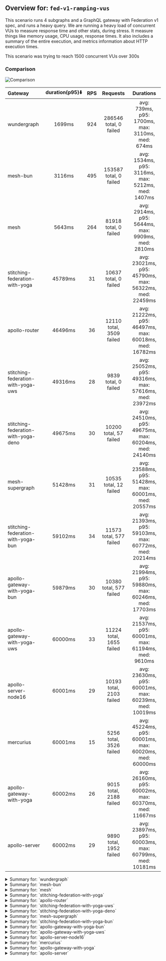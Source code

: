 ## Overview for: `fed-v1-ramping-vus`


This scenario runs 4 subgraphs and a GraphQL gateway with Federation v1 spec, and runs a heavy query. We are running a heavy load of concurrent VUs to measure response time and other stats, during stress. It measure things like memory usage, CPU usage, response times. It also includes a summary of the entire execution, and metrics information about HTTP execution times.


This scenario was trying to reach 1500 concurrent VUs over 300s


### Comparison


<img src="https://imagedelivery.net/KYe9TScr4TldYHA48pczVg/6bc4d138-cfd0-4a6a-2986-7add15268b00/public" alt="Comparison" />


| Gateway                             | duration(p95)⬇️ |  RPS  |         Requests         |                       Durations                        |
| :---------------------------------- | :-------------: | :---: | :----------------------: | :----------------------------------------------------: |
| wundergraph                         |     1699ms      |  924  |  286546 total, 0 failed  |    avg: 739ms, p95: 1700ms, max: 3110ms, med: 674ms    |
| mesh-bun                            |     3116ms      |  495  |  153587 total, 0 failed  |   avg: 1534ms, p95: 3116ms, max: 5212ms, med: 1407ms   |
| mesh                                |     5643ms      |  264  |  81918 total, 0 failed   |   avg: 2914ms, p95: 5644ms, max: 9909ms, med: 2810ms   |
| stitching-federation-with-yoga      |     45789ms     |  31   |  10637 total, 0 failed   | avg: 23021ms, p95: 45790ms, max: 56322ms, med: 22459ms |
| apollo-router                       |     46496ms     |  36   | 12110 total, 3509 failed | avg: 21222ms, p95: 46497ms, max: 60018ms, med: 16782ms |
| stitching-federation-with-yoga-uws  |     49316ms     |  28   |   9839 total, 0 failed   | avg: 25052ms, p95: 49316ms, max: 57616ms, med: 23972ms |
| stitching-federation-with-yoga-deno |     49675ms     |  30   |  10200 total, 57 failed  | avg: 24510ms, p95: 49675ms, max: 60204ms, med: 24140ms |
| mesh-supergraph                     |     51428ms     |  31   |  10535 total, 12 failed  | avg: 23588ms, p95: 51428ms, max: 60001ms, med: 20557ms |
| stitching-federation-with-yoga-bun  |     59102ms     |  34   | 11573 total, 577 failed  | avg: 21393ms, p95: 59103ms, max: 60772ms, med: 20214ms |
| apollo-gateway-with-yoga-bun        |     59879ms     |  30   | 10380 total, 577 failed  | avg: 21994ms, p95: 59880ms, max: 60246ms, med: 17703ms |
| apollo-gateway-with-yoga-uws        |     60000ms     |  33   | 11224 total, 1655 failed | avg: 21537ms, p95: 60001ms, max: 61194ms, med: 9610ms  |
| apollo-server-node16                |     60001ms     |  29   | 10193 total, 2103 failed | avg: 23630ms, p95: 60001ms, max: 60239ms, med: 10019ms |
| mercurius                           |     60001ms     |  15   | 5256 total, 3526 failed  | avg: 45224ms, p95: 60001ms, max: 60020ms, med: 60000ms |
| apollo-gateway-with-yoga            |     60002ms     |  26   | 9015 total, 2188 failed  | avg: 26160ms, p95: 60002ms, max: 60370ms, med: 11667ms |
| apollo-server                       |     60002ms     |  29   | 9890 total, 1952 failed  | avg: 23897ms, p95: 60003ms, max: 60799ms, med: 10181ms |



<details>
  <summary>Summary for: `wundergraph`</summary>

  **K6 Output**




```
     ✓ response code was 200
     ✓ no graphql errors
     ✗ valid response structure
      ↳  0% — ✓ 0 / ✗ 286546

     checks.........................: 66.66% ✓ 573092     ✗ 286546
     data_received..................: 42 MB  134 kB/s
     data_sent......................: 340 MB 1.1 MB/s
     http_req_blocked...............: avg=3.75ms   min=1.2µs    med=3.2µs    max=2.84s p(90)=5µs      p(95)=6.5µs  
     http_req_connecting............: avg=3.72ms   min=0s       med=0s       max=2.84s p(90)=0s       p(95)=0s     
     http_req_duration..............: avg=739.07ms min=285.9µs  med=673.65ms max=3.11s p(90)=1.49s    p(95)=1.69s  
       { expected_response:true }...: avg=739.07ms min=285.9µs  med=673.65ms max=3.11s p(90)=1.49s    p(95)=1.69s  
     http_req_failed................: 0.00%  ✓ 0          ✗ 286546
     http_req_receiving.............: avg=15.31ms  min=9.29µs   med=34.79µs  max=2.23s p(90)=569.05µs p(95)=77.67ms
     http_req_sending...............: avg=3.74ms   min=6.7µs    med=15.3µs   max=1.84s p(90)=123.3µs  p(95)=280.9µs
     http_req_tls_handshaking.......: avg=0s       min=0s       med=0s       max=0s    p(90)=0s       p(95)=0s     
     http_req_waiting...............: avg=720.01ms min=251.1µs  med=665.09ms max=2.99s p(90)=1.44s    p(95)=1.62s  
     http_reqs......................: 286546 924.334389/s
     iteration_duration.............: avg=827.47ms min=888.41µs med=749.42ms max=4.61s p(90)=1.63s    p(95)=1.85s  
     iterations.....................: 286546 924.334389/s
     vus............................: 1      min=0        max=1499
     vus_max........................: 1500   min=1376     max=1500
```


**Performance Overview**


<img src="https://imagedelivery.net/KYe9TScr4TldYHA48pczVg/f2ec0fc0-af28-4fe8-7e45-7f5456720400/public" alt="Performance Overview" />


**Subgraphs Overview**


<img src="https://imagedelivery.net/KYe9TScr4TldYHA48pczVg/e81ecdf2-a367-499f-31b9-0d515e0b7200/public" alt="Subgraphs Overview" />


**HTTP Overview**


<img src="https://imagedelivery.net/KYe9TScr4TldYHA48pczVg/576f2faf-c49c-445b-3ce0-4a7039c46000/public" alt="HTTP Overview" />


  </details>

<details>
  <summary>Summary for: `mesh-bun`</summary>

  **K6 Output**




```
     ✓ response code was 200
     ✗ no graphql errors
      ↳  0% — ✓ 0 / ✗ 153587
     ✗ valid response structure
      ↳  0% — ✓ 0 / ✗ 153587

     checks.........................: 33.33% ✓ 153587     ✗ 307174
     data_received..................: 146 MB 471 kB/s
     data_sent......................: 182 MB 588 kB/s
     http_req_blocked...............: avg=990.85µs min=900ns  med=1.8µs  max=1.2s  p(90)=2.9µs   p(95)=3.7µs   
     http_req_connecting............: avg=979.64µs min=0s     med=0s     max=1.2s  p(90)=0s      p(95)=0s      
     http_req_duration..............: avg=1.53s    min=1.51ms med=1.4s   max=5.21s p(90)=2.94s   p(95)=3.11s   
       { expected_response:true }...: avg=1.53s    min=1.51ms med=1.4s   max=5.21s p(90)=2.94s   p(95)=3.11s   
     http_req_failed................: 0.00%  ✓ 0          ✗ 153587
     http_req_receiving.............: avg=5.95ms   min=9.6µs  med=19.3µs max=1.09s p(90)=220.8µs p(95)=8.54ms  
     http_req_sending...............: avg=1.59ms   min=5.7µs  med=10.1µs max=1.05s p(90)=84µs    p(95)=111.69µs
     http_req_tls_handshaking.......: avg=0s       min=0s     med=0s     max=0s    p(90)=0s      p(95)=0s      
     http_req_waiting...............: avg=1.52s    min=1.48ms med=1.4s   max=5.11s p(90)=2.93s   p(95)=3.1s    
     http_reqs......................: 153587 495.439814/s
     iteration_duration.............: avg=1.54s    min=1.99ms med=1.41s  max=5.38s p(90)=2.96s   p(95)=3.14s   
     iterations.....................: 153587 495.439814/s
     vus............................: 9      min=9        max=1499
     vus_max........................: 1500   min=1500     max=1500
```


**Performance Overview**


<img src="https://imagedelivery.net/KYe9TScr4TldYHA48pczVg/74023ed7-1401-4673-b6ce-5f1100188f00/public" alt="Performance Overview" />


**Subgraphs Overview**


<img src="https://imagedelivery.net/KYe9TScr4TldYHA48pczVg/64aeb1d1-43f9-4cb6-1e0f-2990a1a64800/public" alt="Subgraphs Overview" />


**HTTP Overview**


<img src="https://imagedelivery.net/KYe9TScr4TldYHA48pczVg/52fe05f9-9373-428f-bd9f-6540358e3200/public" alt="HTTP Overview" />


  </details>

<details>
  <summary>Summary for: `mesh`</summary>

  **K6 Output**




```
     ✓ response code was 200
     ✓ no graphql errors
     ✗ valid response structure
      ↳  0% — ✓ 0 / ✗ 81918

     checks.........................: 66.66% ✓ 163836     ✗ 81918 
     data_received..................: 93 MB  299 kB/s
     data_sent......................: 97 MB  314 kB/s
     http_req_blocked...............: avg=780.43µs min=1.2µs  med=2.8µs  max=932.16ms p(90)=4.5µs   p(95)=6.4µs   
     http_req_connecting............: avg=762.8µs  min=0s     med=0s     max=928.83ms p(90)=0s      p(95)=0s      
     http_req_duration..............: avg=2.91s    min=3.3ms  med=2.81s  max=9.9s     p(90)=5.2s    p(95)=5.64s   
       { expected_response:true }...: avg=2.91s    min=3.3ms  med=2.81s  max=9.9s     p(90)=5.2s    p(95)=5.64s   
     http_req_failed................: 0.00%  ✓ 0          ✗ 81918 
     http_req_receiving.............: avg=2.63ms   min=12.7µs med=36.7µs max=626.87ms p(90)=263µs   p(95)=795.62µs
     http_req_sending...............: avg=1.32ms   min=7.5µs  med=14.1µs max=793.88ms p(90)=102.8µs p(95)=177.66µs
     http_req_tls_handshaking.......: avg=0s       min=0s     med=0s     max=0s       p(90)=0s      p(95)=0s      
     http_req_waiting...............: avg=2.9s     min=3.23ms med=2.8s   max=9.73s    p(90)=5.19s   p(95)=5.64s   
     http_reqs......................: 81918  264.248536/s
     iteration_duration.............: avg=2.91s    min=3.89ms med=2.81s  max=10.43s   p(90)=5.2s    p(95)=5.65s   
     iterations.....................: 81918  264.248536/s
     vus............................: 1      min=0        max=1499
     vus_max........................: 1500   min=1466     max=1500
```


**Performance Overview**


<img src="https://imagedelivery.net/KYe9TScr4TldYHA48pczVg/b332825c-b70d-497b-3b7f-094e4fafe200/public" alt="Performance Overview" />


**Subgraphs Overview**


<img src="https://imagedelivery.net/KYe9TScr4TldYHA48pczVg/2d458453-7499-4b61-d832-96f11202d300/public" alt="Subgraphs Overview" />


**HTTP Overview**


<img src="https://imagedelivery.net/KYe9TScr4TldYHA48pczVg/4f0f6d92-bb89-49e8-d9b0-2323b487ea00/public" alt="HTTP Overview" />


  </details>

<details>
  <summary>Summary for: `stitching-federation-with-yoga`</summary>

  **K6 Output**




```
     ✓ response code was 200
     ✓ no graphql errors
     ✓ valid response structure

     checks.........................: 100.00% ✓ 31911     ✗ 0     
     data_received..................: 934 MB  2.7 MB/s
     data_sent......................: 13 MB   39 kB/s
     http_req_blocked...............: avg=2.44ms min=2µs    med=4.3µs   max=748.21ms p(90)=179.74µs p(95)=516.87µs
     http_req_connecting............: avg=2.4ms  min=0s     med=0s      max=748.15ms p(90)=117.2µs  p(95)=430.21µs
     http_req_duration..............: avg=23.02s min=1.34s  med=22.45s  max=56.32s   p(90)=42.48s   p(95)=45.78s  
       { expected_response:true }...: avg=23.02s min=1.34s  med=22.45s  max=56.32s   p(90)=42.48s   p(95)=45.78s  
     http_req_failed................: 0.00%   ✓ 0         ✗ 10637 
     http_req_receiving.............: avg=3.49ms min=55.2µs med=106.5µs max=574.36ms p(90)=486.63µs p(95)=3.17ms  
     http_req_sending...............: avg=2.4ms  min=9.4µs  med=21.4µs  max=594.85ms p(90)=102.08µs p(95)=7.49ms  
     http_req_tls_handshaking.......: avg=0s     min=0s     med=0s      max=0s       p(90)=0s       p(95)=0s      
     http_req_waiting...............: avg=23.01s min=1.34s  med=22.45s  max=56.32s   p(90)=42.48s   p(95)=45.75s  
     http_reqs......................: 10637   31.294079/s
     iteration_duration.............: avg=23.06s min=1.36s  med=22.48s  max=56.73s   p(90)=42.5s    p(95)=45.8s   
     iterations.....................: 10637   31.294079/s
     vus............................: 4       min=0       max=1500
     vus_max........................: 1500    min=1410    max=1500
```


**Performance Overview**


<img src="https://imagedelivery.net/KYe9TScr4TldYHA48pczVg/6d22350c-13ad-4645-96e3-fdc68d055000/public" alt="Performance Overview" />


**Subgraphs Overview**


<img src="https://imagedelivery.net/KYe9TScr4TldYHA48pczVg/72ff16d8-8654-4c2b-35cf-1180e3c94700/public" alt="Subgraphs Overview" />


**HTTP Overview**


<img src="https://imagedelivery.net/KYe9TScr4TldYHA48pczVg/75758cea-4b3b-44e0-5623-d5a451f25b00/public" alt="HTTP Overview" />


  </details>

<details>
  <summary>Summary for: `apollo-router`</summary>

  **K6 Output**




```
     ✗ response code was 200
      ↳  71% — ✓ 8601 / ✗ 3509
     ✗ no graphql errors
      ↳  71% — ✓ 8601 / ✗ 3509
     ✓ valid response structure

     checks.........................: 78.61% ✓ 25795     ✗ 7018  
     data_received..................: 755 MB 2.3 MB/s
     data_sent......................: 14 MB  43 kB/s
     http_req_blocked...............: avg=753.92µs min=1.9µs    med=4.89µs   max=422.95ms p(90)=218.35µs p(95)=485.44µs
     http_req_connecting............: avg=730.38µs min=0s       med=0s       max=422.64ms p(90)=139.9µs  p(95)=402.56µs
     http_req_duration..............: avg=21.22s   min=591.05ms med=16.78s   max=1m0s     p(90)=43.5s    p(95)=46.49s  
       { expected_response:true }...: avg=13.27s   min=591.05ms med=11.18s   max=54.66s   p(90)=27.66s   p(95)=31.44s  
     http_req_failed................: 28.97% ✓ 3509      ✗ 8601  
     http_req_receiving.............: avg=893.41µs min=0s       med=103.65µs max=459.8ms  p(90)=252.21µs p(95)=406.77µs
     http_req_sending...............: avg=750.59µs min=9.7µs    med=26.1µs   max=460.82ms p(90)=72.2µs   p(95)=136.55µs
     http_req_tls_handshaking.......: avg=0s       min=0s       med=0s       max=0s       p(90)=0s       p(95)=0s      
     http_req_waiting...............: avg=21.22s   min=590.06ms med=16.78s   max=1m0s     p(90)=43.5s    p(95)=46.49s  
     http_reqs......................: 12110  36.463059/s
     iteration_duration.............: avg=21.23s   min=616.67ms med=16.78s   max=1m0s     p(90)=43.52s   p(95)=46.49s  
     iterations.....................: 12102  36.438971/s
     vus............................: 64     min=0       max=1500
     vus_max........................: 1500   min=1299    max=1500
```


**Performance Overview**


<img src="https://imagedelivery.net/KYe9TScr4TldYHA48pczVg/05057b36-6f40-40b1-8168-e9c08b4a3d00/public" alt="Performance Overview" />


**Subgraphs Overview**


<img src="https://imagedelivery.net/KYe9TScr4TldYHA48pczVg/b7df8b8e-e81c-4341-28b0-a595d3a6cd00/public" alt="Subgraphs Overview" />


**HTTP Overview**


<img src="https://imagedelivery.net/KYe9TScr4TldYHA48pczVg/32445901-2c21-4c05-72f9-e52405ce5800/public" alt="HTTP Overview" />


  </details>

<details>
  <summary>Summary for: `stitching-federation-with-yoga-uws`</summary>

  **K6 Output**




```
     ✓ response code was 200
     ✗ no graphql errors
      ↳  99% — ✓ 9812 / ✗ 27
     ✗ valid response structure
      ↳  99% — ✓ 9811 / ✗ 27

     checks.........................: 99.81% ✓ 29462     ✗ 54    
     data_received..................: 862 MB 2.5 MB/s
     data_sent......................: 12 MB  36 kB/s
     http_req_blocked...............: avg=2.46ms min=1.9µs  med=6.2µs   max=680.3ms  p(90)=228.86µs p(95)=596.98µs
     http_req_connecting............: avg=2.39ms min=0s     med=0s      max=680.03ms p(90)=152.02µs p(95)=495.8µs 
     http_req_duration..............: avg=25.05s min=1.14s  med=23.97s  max=57.61s   p(90)=46.18s   p(95)=49.31s  
       { expected_response:true }...: avg=25.05s min=1.14s  med=23.97s  max=57.61s   p(90)=46.18s   p(95)=49.31s  
     http_req_failed................: 0.00%  ✓ 0         ✗ 9839  
     http_req_receiving.............: avg=8.73ms min=48.7µs med=138.4µs max=12.18s   p(90)=634.35µs p(95)=3.21ms  
     http_req_sending...............: avg=2.58ms min=8.9µs  med=31.4µs  max=455.24ms p(90)=129.32µs p(95)=9.39ms  
     http_req_tls_handshaking.......: avg=0s     min=0s     med=0s      max=0s       p(90)=0s       p(95)=0s      
     http_req_waiting...............: avg=25.04s min=1.14s  med=23.96s  max=57.61s   p(90)=46.16s   p(95)=49.3s   
     http_reqs......................: 9839   28.963824/s
     iteration_duration.............: avg=25.1s  min=1.15s  med=23.98s  max=57.63s   p(90)=46.19s   p(95)=49.48s  
     iterations.....................: 9838   28.96088/s
     vus............................: 3      min=0       max=1499
     vus_max........................: 1500   min=1419    max=1500
```


**Performance Overview**


<img src="https://imagedelivery.net/KYe9TScr4TldYHA48pczVg/09a4a45f-0713-4a05-4d1a-f3f085008b00/public" alt="Performance Overview" />


**Subgraphs Overview**


<img src="https://imagedelivery.net/KYe9TScr4TldYHA48pczVg/421dc9bb-c9ae-46c4-868e-5b0250befd00/public" alt="Subgraphs Overview" />


**HTTP Overview**


<img src="https://imagedelivery.net/KYe9TScr4TldYHA48pczVg/8abec08f-856a-47da-85ca-57770d7b3200/public" alt="HTTP Overview" />


  </details>

<details>
  <summary>Summary for: `stitching-federation-with-yoga-deno`</summary>

  **K6 Output**




```
     ✗ response code was 200
      ↳  99% — ✓ 10143 / ✗ 57
     ✗ no graphql errors
      ↳  99% — ✓ 10143 / ✗ 57
     ✓ valid response structure

     checks.........................: 99.62% ✓ 30429     ✗ 114   
     data_received..................: 890 MB 2.6 MB/s
     data_sent......................: 13 MB  37 kB/s
     http_req_blocked...............: avg=1.45ms min=1.3µs    med=4.1µs   max=481.95ms p(90)=465.71µs p(95)=620.73µs
     http_req_connecting............: avg=1.39ms min=0s       med=0s      max=481.88ms p(90)=385.41µs p(95)=535.02µs
     http_req_duration..............: avg=24.51s min=923.85ms med=24.14s  max=1m0s     p(90)=45.11s   p(95)=49.67s  
       { expected_response:true }...: avg=24.31s min=923.85ms med=23.97s  max=59.92s   p(90)=44.48s   p(95)=49.43s  
     http_req_failed................: 0.55%  ✓ 57        ✗ 10143 
     http_req_receiving.............: avg=2.36ms min=0s       med=104.5µs max=316.18ms p(90)=1.94ms   p(95)=11.51ms 
     http_req_sending...............: avg=1.47ms min=8.69µs   med=21.7µs  max=408.17ms p(90)=99.92µs  p(95)=7.28ms  
     http_req_tls_handshaking.......: avg=0s     min=0s       med=0s      max=0s       p(90)=0s       p(95)=0s      
     http_req_waiting...............: avg=24.5s  min=923.37ms med=24.13s  max=1m0s     p(90)=45.11s   p(95)=49.65s  
     http_reqs......................: 10200  30.141444/s
     iteration_duration.............: avg=24.54s min=980.92ms med=24.18s  max=1m0s     p(90)=45.15s   p(95)=49.7s   
     iterations.....................: 10200  30.141444/s
     vus............................: 2      min=2       max=1500
     vus_max........................: 1500   min=1500    max=1500
```


**Performance Overview**


<img src="https://imagedelivery.net/KYe9TScr4TldYHA48pczVg/cc790a95-5fbd-4226-a43f-1c36f052ef00/public" alt="Performance Overview" />


**Subgraphs Overview**


<img src="https://imagedelivery.net/KYe9TScr4TldYHA48pczVg/8c92c731-0a9a-4162-22ca-ca9e930e7c00/public" alt="Subgraphs Overview" />


**HTTP Overview**


<img src="https://imagedelivery.net/KYe9TScr4TldYHA48pczVg/af7915af-a439-4822-a4f2-2521c9bfb200/public" alt="HTTP Overview" />


  </details>

<details>
  <summary>Summary for: `mesh-supergraph`</summary>

  **K6 Output**




```
     ✗ response code was 200
      ↳  99% — ✓ 10523 / ✗ 12
     ✗ no graphql errors
      ↳  99% — ✓ 10523 / ✗ 12
     ✗ valid response structure
      ↳  0% — ✓ 0 / ✗ 10523

     checks.........................: 66.61% ✓ 21046     ✗ 10547 
     data_received..................: 926 MB 2.7 MB/s
     data_sent......................: 13 MB  39 kB/s
     http_req_blocked...............: avg=135.63µs min=2.1µs  med=4.4µs   max=98.19ms p(90)=252.84µs p(95)=542.49µs
     http_req_connecting............: avg=118.72µs min=0s     med=0s      max=97.78ms p(90)=166.52µs p(95)=460.19µs
     http_req_duration..............: avg=23.58s   min=1.76s  med=20.55s  max=1m0s    p(90)=48.25s   p(95)=51.42s  
       { expected_response:true }...: avg=23.54s   min=1.76s  med=20.53s  max=59.97s  p(90)=48.2s    p(95)=51.4s   
     http_req_failed................: 0.11%  ✓ 12        ✗ 10523 
     http_req_receiving.............: avg=3.67ms   min=0s     med=152.9µs max=9.34s   p(90)=387.16µs p(95)=565.77µs
     http_req_sending...............: avg=134.7µs  min=11.2µs med=25.3µs  max=95.27ms p(90)=70.6µs   p(95)=92.5µs  
     http_req_tls_handshaking.......: avg=0s       min=0s     med=0s      max=0s      p(90)=0s       p(95)=0s      
     http_req_waiting...............: avg=23.58s   min=1.76s  med=20.54s  max=1m0s    p(90)=48.24s   p(95)=51.42s  
     http_reqs......................: 10535  31.067275/s
     iteration_duration.............: avg=23.59s   min=1.76s  med=20.55s  max=1m0s    p(90)=48.25s   p(95)=51.42s  
     iterations.....................: 10535  31.067275/s
     vus............................: 1      min=1       max=1500
     vus_max........................: 1500   min=1500    max=1500
```


**Performance Overview**


<img src="https://imagedelivery.net/KYe9TScr4TldYHA48pczVg/6c57d78f-11dd-4da3-ade6-f8c4cd6da100/public" alt="Performance Overview" />


**Subgraphs Overview**


<img src="https://imagedelivery.net/KYe9TScr4TldYHA48pczVg/c07d868b-a3ca-4e4b-f0df-580a082bc200/public" alt="Subgraphs Overview" />


**HTTP Overview**


<img src="https://imagedelivery.net/KYe9TScr4TldYHA48pczVg/b63ad342-f504-4fb4-46f9-965594e14200/public" alt="HTTP Overview" />


  </details>

<details>
  <summary>Summary for: `stitching-federation-with-yoga-bun`</summary>

  **K6 Output**




```
     ✗ response code was 200
      ↳  95% — ✓ 10996 / ✗ 577
     ✗ no graphql errors
      ↳  95% — ✓ 10996 / ✗ 577
     ✓ valid response structure

     checks.........................: 96.61% ✓ 32988     ✗ 1154  
     data_received..................: 965 MB 2.9 MB/s
     data_sent......................: 14 MB  42 kB/s
     http_req_blocked...............: avg=11.89ms  min=1.9µs    med=4.59µs   max=1.61s    p(90)=536.33µs p(95)=14.42ms 
     http_req_connecting............: avg=11.68ms  min=0s       med=0s       max=1.61s    p(90)=444.79µs p(95)=13.64ms 
     http_req_duration..............: avg=21.39s   min=175.42ms med=20.21s   max=1m0s     p(90)=40.84s   p(95)=59.1s   
       { expected_response:true }...: avg=19.36s   min=175.42ms med=20.02s   max=59.94s   p(90)=28.53s   p(95)=41.2s   
     http_req_failed................: 4.98%  ✓ 577       ✗ 10996 
     http_req_receiving.............: avg=179.89ms min=0s       med=129.69µs max=27.47s   p(90)=5.78ms   p(95)=195.09ms
     http_req_sending...............: avg=11.74ms  min=11µs     med=25.89µs  max=793.08ms p(90)=13.26ms  p(95)=55.48ms 
     http_req_tls_handshaking.......: avg=0s       min=0s       med=0s       max=0s       p(90)=0s       p(95)=0s      
     http_req_waiting...............: avg=21.2s    min=172.27ms med=20.13s   max=1m0s     p(90)=40.78s   p(95)=58.73s  
     http_reqs......................: 11573  34.694335/s
     iteration_duration.............: avg=21.56s   min=225.89ms med=20.39s   max=1m1s     p(90)=41.22s   p(95)=59.87s  
     iterations.....................: 11573  34.694335/s
     vus............................: 14     min=0       max=1499
     vus_max........................: 1500   min=1310    max=1500
```


**Performance Overview**


<img src="https://imagedelivery.net/KYe9TScr4TldYHA48pczVg/817f9537-2dbd-445d-7a5c-e0a5fe4e9000/public" alt="Performance Overview" />


**Subgraphs Overview**


<img src="https://imagedelivery.net/KYe9TScr4TldYHA48pczVg/ac594366-7df9-4d46-7fcb-9177e80ed800/public" alt="Subgraphs Overview" />


**HTTP Overview**


<img src="https://imagedelivery.net/KYe9TScr4TldYHA48pczVg/2d8c8576-82fd-4827-b2ae-06878697ee00/public" alt="HTTP Overview" />


  </details>

<details>
  <summary>Summary for: `apollo-gateway-with-yoga-bun`</summary>

  **K6 Output**




```
     ✗ response code was 200
      ↳  94% — ✓ 9803 / ✗ 577
     ✗ no graphql errors
      ↳  94% — ✓ 9803 / ✗ 577
     ✓ valid response structure

     checks.........................: 96.22% ✓ 29406     ✗ 1154  
     data_received..................: 860 MB 2.5 MB/s
     data_sent......................: 13 MB  40 kB/s
     http_req_blocked...............: avg=55.04ms  min=1.9µs    med=4.59µs  max=6.51s  p(90)=205.02µs p(95)=47.51ms 
     http_req_connecting............: avg=54.18ms  min=0s       med=0s      max=6.51s  p(90)=131.8µs  p(95)=40.09ms 
     http_req_duration..............: avg=21.99s   min=805.34ms med=17.7s   max=1m0s   p(90)=47.45s   p(95)=59.87s  
       { expected_response:true }...: avg=19.76s   min=805.34ms med=16.03s  max=59.95s p(90)=40.61s   p(95)=47.31s  
     http_req_failed................: 5.55%  ✓ 577       ✗ 9803  
     http_req_receiving.............: avg=101.61ms min=0s       med=104.8µs max=13.14s p(90)=3.35ms   p(95)=449.19ms
     http_req_sending...............: avg=42.87ms  min=9.1µs    med=22.6µs  max=2.69s  p(90)=21.31ms  p(95)=205.17ms
     http_req_tls_handshaking.......: avg=0s       min=0s       med=0s      max=0s     p(90)=0s       p(95)=0s      
     http_req_waiting...............: avg=21.84s   min=804.59ms med=16.88s  max=1m0s   p(90)=47.42s   p(95)=59.49s  
     http_reqs......................: 10380  30.5832/s
     iteration_duration.............: avg=22.85s   min=845.53ms med=18.49s  max=1m1s   p(90)=48.57s   p(95)=1m0s    
     iterations.....................: 10377  30.574361/s
     vus............................: 1      min=0       max=1499
     vus_max........................: 1500   min=1350    max=1500
```


**Performance Overview**


<img src="https://imagedelivery.net/KYe9TScr4TldYHA48pczVg/ae9e8547-64a4-41c7-880c-488c2e25ba00/public" alt="Performance Overview" />


**Subgraphs Overview**


<img src="https://imagedelivery.net/KYe9TScr4TldYHA48pczVg/b5ae38d3-e2e4-476d-b850-f5f386c1e200/public" alt="Subgraphs Overview" />


**HTTP Overview**


<img src="https://imagedelivery.net/KYe9TScr4TldYHA48pczVg/0a60f484-d09f-46cd-c033-0a8fa9b8cd00/public" alt="HTTP Overview" />


  </details>

<details>
  <summary>Summary for: `apollo-gateway-with-yoga-uws`</summary>

  **K6 Output**




```
     ✗ response code was 200
      ↳  85% — ✓ 9569 / ✗ 1655
     ✗ no graphql errors
      ↳  85% — ✓ 9569 / ✗ 1655
     ✓ valid response structure

     checks.........................: 89.66% ✓ 28706     ✗ 3310  
     data_received..................: 840 MB 2.5 MB/s
     data_sent......................: 14 MB  41 kB/s
     http_req_blocked...............: avg=5.11ms  min=1.9µs med=4.4µs  max=1.1s     p(90)=511.1µs  p(95)=7.17ms 
     http_req_connecting............: avg=4.94ms  min=0s    med=0s     max=781.52ms p(90)=431.02µs p(95)=6.85ms 
     http_req_duration..............: avg=21.53s  min=1.65s med=9.6s   max=1m1s     p(90)=1m0s     p(95)=1m0s   
       { expected_response:true }...: avg=14.88s  min=1.65s med=8.09s  max=59.19s   p(90)=41.19s   p(95)=47.12s 
     http_req_failed................: 14.74% ✓ 1655      ✗ 9569  
     http_req_receiving.............: avg=17.73ms min=0s    med=88.6µs max=24.13s   p(90)=336.35µs p(95)=2.11ms 
     http_req_sending...............: avg=3.76ms  min=9.6µs med=22.2µs max=681.46ms p(90)=302.39µs p(95)=14.17ms
     http_req_tls_handshaking.......: avg=0s      min=0s    med=0s     max=0s       p(90)=0s       p(95)=0s     
     http_req_waiting...............: avg=21.51s  min=1.65s med=9.58s  max=1m1s     p(90)=59.99s   p(95)=1m0s   
     http_reqs......................: 11224  33.020596/s
     iteration_duration.............: avg=21.59s  min=1.66s med=9.62s  max=1m1s     p(90)=1m0s     p(95)=1m0s   
     iterations.....................: 11223  33.017654/s
     vus............................: 4      min=0       max=1500
     vus_max........................: 1500   min=1429    max=1500
```


**Performance Overview**


<img src="https://imagedelivery.net/KYe9TScr4TldYHA48pczVg/1112584d-f3e6-47aa-3ac9-aa02a6df8100/public" alt="Performance Overview" />


**Subgraphs Overview**


<img src="https://imagedelivery.net/KYe9TScr4TldYHA48pczVg/c965803e-5f11-4282-961a-66302f268b00/public" alt="Subgraphs Overview" />


**HTTP Overview**


<img src="https://imagedelivery.net/KYe9TScr4TldYHA48pczVg/d2c2d2af-5465-4c6f-b14b-7b66e7fa5600/public" alt="HTTP Overview" />


  </details>

<details>
  <summary>Summary for: `apollo-server-node16`</summary>

  **K6 Output**




```
     ✗ response code was 200
      ↳  79% — ✓ 8090 / ✗ 2103
     ✗ no graphql errors
      ↳  79% — ✓ 8090 / ✗ 2103
     ✓ valid response structure

     checks.........................: 85.22% ✓ 24270     ✗ 4206  
     data_received..................: 711 MB 2.1 MB/s
     data_sent......................: 13 MB  38 kB/s
     http_req_blocked...............: avg=3.66ms min=1.5µs    med=4.8µs  max=673.79ms p(90)=988.07µs p(95)=8.86ms 
     http_req_connecting............: avg=3.52ms min=0s       med=0s     max=673.54ms p(90)=812.61µs p(95)=8.29ms 
     http_req_duration..............: avg=23.63s min=652.04ms med=10.01s max=1m0s     p(90)=1m0s     p(95)=1m0s   
       { expected_response:true }...: avg=14.37s min=652.04ms med=7.57s  max=1m0s     p(90)=39.96s   p(95)=52.42s 
     http_req_failed................: 20.63% ✓ 2103      ✗ 8090  
     http_req_receiving.............: avg=2.67ms min=0s       med=91.8µs max=702.26ms p(90)=304.48µs p(95)=1.47ms 
     http_req_sending...............: avg=2.83ms min=9.4µs    med=24.5µs max=724.08ms p(90)=353.36µs p(95)=13.49ms
     http_req_tls_handshaking.......: avg=0s     min=0s       med=0s     max=0s       p(90)=0s       p(95)=0s     
     http_req_waiting...............: avg=23.62s min=651.91ms med=10.01s max=1m0s     p(90)=1m0s     p(95)=1m0s   
     http_reqs......................: 10193  29.987777/s
     iteration_duration.............: avg=23.67s min=668.76ms med=10.05s max=1m1s     p(90)=1m0s     p(95)=1m0s   
     iterations.....................: 10193  29.987777/s
     vus............................: 1      min=0       max=1500
     vus_max........................: 1500   min=1316    max=1500
```


**Performance Overview**


<img src="https://imagedelivery.net/KYe9TScr4TldYHA48pczVg/89c65885-d3ef-4a82-cea5-f769f35f1c00/public" alt="Performance Overview" />


**Subgraphs Overview**


<img src="https://imagedelivery.net/KYe9TScr4TldYHA48pczVg/fabf63ea-b919-4ac0-6e9e-09e6ae99ec00/public" alt="Subgraphs Overview" />


**HTTP Overview**


<img src="https://imagedelivery.net/KYe9TScr4TldYHA48pczVg/05e8cd75-ed15-4d73-4982-db1f93758f00/public" alt="HTTP Overview" />


  </details>

<details>
  <summary>Summary for: `mercurius`</summary>

  **K6 Output**




```
     ✗ response code was 200
      ↳  32% — ✓ 1730 / ✗ 3526
     ✗ no graphql errors
      ↳  32% — ✓ 1730 / ✗ 3526
     ✓ valid response structure

     checks.........................: 42.39% ✓ 5190      ✗ 7052  
     data_received..................: 152 MB 447 kB/s
     data_sent......................: 7.1 MB 21 kB/s
     http_req_blocked...............: avg=1.75ms   min=1.8µs med=173.39µs max=151.07ms p(90)=894.59µs p(95)=1.58ms  
     http_req_connecting............: avg=1.69ms   min=0s    med=120.09µs max=151.03ms p(90)=802.24µs p(95)=1.48ms  
     http_req_duration..............: avg=45.22s   min=1.47s med=59.99s   max=1m0s     p(90)=1m0s     p(95)=1m0s    
       { expected_response:true }...: avg=15.1s    min=1.47s med=7.83s    max=59.8s    p(90)=35.88s   p(95)=55.13s  
     http_req_failed................: 67.08% ✓ 3526      ✗ 1730  
     http_req_receiving.............: avg=103.21µs min=0s    med=0s       max=26.57ms  p(90)=157.54µs p(95)=256.32µs
     http_req_sending...............: avg=161.51µs min=8µs   med=35.7µs   max=65.46ms  p(90)=70.2µs   p(95)=101.72µs
     http_req_tls_handshaking.......: avg=0s       min=0s    med=0s       max=0s       p(90)=0s       p(95)=0s      
     http_req_waiting...............: avg=45.22s   min=1.47s med=59.99s   max=1m0s     p(90)=1m0s     p(95)=1m0s    
     http_reqs......................: 5256   15.458218/s
     iteration_duration.............: avg=45.22s   min=1.49s med=1m0s     max=1m0s     p(90)=1m0s     p(95)=1m0s    
     iterations.....................: 5256   15.458218/s
     vus............................: 9      min=9       max=1500
     vus_max........................: 1500   min=1500    max=1500
```


**Performance Overview**


<img src="https://imagedelivery.net/KYe9TScr4TldYHA48pczVg/7c9545ef-5dcb-4408-33ab-e4e7dd0da100/public" alt="Performance Overview" />


**Subgraphs Overview**


<img src="https://imagedelivery.net/KYe9TScr4TldYHA48pczVg/924dcb87-0ddf-4bd0-7328-eafe3113f700/public" alt="Subgraphs Overview" />


**HTTP Overview**


<img src="https://imagedelivery.net/KYe9TScr4TldYHA48pczVg/3bf0f291-5c30-4a33-cbb4-eb9d297f3b00/public" alt="HTTP Overview" />


  </details>

<details>
  <summary>Summary for: `apollo-gateway-with-yoga`</summary>

  **K6 Output**




```
     ✗ response code was 200
      ↳  75% — ✓ 6827 / ✗ 2188
     ✗ no graphql errors
      ↳  75% — ✓ 6827 / ✗ 2188
     ✓ valid response structure

     checks.........................: 82.39% ✓ 20481     ✗ 4376  
     data_received..................: 599 MB 1.8 MB/s
     data_sent......................: 12 MB  34 kB/s
     http_req_blocked...............: avg=5.16ms min=2µs   med=5.9µs   max=814.87ms p(90)=1.18ms   p(95)=8.65ms 
     http_req_connecting............: avg=4.85ms min=0s    med=0s      max=495.58ms p(90)=1.02ms   p(95)=7.95ms 
     http_req_duration..............: avg=26.16s min=1.46s med=11.66s  max=1m0s     p(90)=1m0s     p(95)=1m0s   
       { expected_response:true }...: avg=15.31s min=1.46s med=8.68s   max=59.98s   p(90)=43.65s   p(95)=50.16s 
     http_req_failed................: 24.27% ✓ 2188      ✗ 6827  
     http_req_receiving.............: avg=1.93ms min=0s    med=101.9µs max=534.69ms p(90)=360.09µs p(95)=1.21ms 
     http_req_sending...............: avg=3.43ms min=11µs  med=30.8µs  max=454.94ms p(90)=254.36µs p(95)=14.81ms
     http_req_tls_handshaking.......: avg=0s     min=0s    med=0s      max=0s       p(90)=0s       p(95)=0s     
     http_req_waiting...............: avg=26.15s min=1.46s med=11.65s  max=1m0s     p(90)=1m0s     p(95)=1m0s   
     http_reqs......................: 9015   26.522322/s
     iteration_duration.............: avg=26.21s min=1.47s med=11.79s  max=1m1s     p(90)=1m0s     p(95)=1m0s   
     iterations.....................: 9015   26.522322/s
     vus............................: 4      min=0       max=1500
     vus_max........................: 1500   min=1126    max=1500
```


**Performance Overview**


<img src="https://imagedelivery.net/KYe9TScr4TldYHA48pczVg/bc3ab2c0-99ee-4f82-5d50-48c41c10d400/public" alt="Performance Overview" />


**Subgraphs Overview**


<img src="https://imagedelivery.net/KYe9TScr4TldYHA48pczVg/87667e26-a0c8-4355-7b3b-82e813a39400/public" alt="Subgraphs Overview" />


**HTTP Overview**


<img src="https://imagedelivery.net/KYe9TScr4TldYHA48pczVg/c38094c5-8b26-474e-192c-1032f63b7100/public" alt="HTTP Overview" />


  </details>

<details>
  <summary>Summary for: `apollo-server`</summary>

  **K6 Output**




```
     ✗ response code was 200
      ↳  80% — ✓ 7938 / ✗ 1952
     ✗ no graphql errors
      ↳  80% — ✓ 7938 / ✗ 1952
     ✓ valid response structure

     checks.........................: 85.91% ✓ 23814     ✗ 3904  
     data_received..................: 698 MB 2.1 MB/s
     data_sent......................: 13 MB  37 kB/s
     http_req_blocked...............: avg=5.18ms min=2µs    med=5.9µs   max=991.54ms p(90)=587.82µs p(95)=7.81ms  
     http_req_connecting............: avg=5.07ms min=0s     med=0s      max=991.44ms p(90)=494.41µs p(95)=6.96ms  
     http_req_duration..............: avg=23.89s min=1.06s  med=10.18s  max=1m0s     p(90)=1m0s     p(95)=1m0s    
       { expected_response:true }...: avg=15.02s min=1.06s  med=7.81s   max=59.96s   p(90)=40.53s   p(95)=50.03s  
     http_req_failed................: 19.73% ✓ 1952      ✗ 7938  
     http_req_receiving.............: avg=1.44ms min=0s     med=113.1µs max=832.27ms p(90)=337.12µs p(95)=959.33µs
     http_req_sending...............: avg=3.55ms min=10.4µs med=30.6µs  max=780.89ms p(90)=351.16µs p(95)=15.83ms 
     http_req_tls_handshaking.......: avg=0s     min=0s     med=0s      max=0s       p(90)=0s       p(95)=0s      
     http_req_waiting...............: avg=23.89s min=1.06s  med=10.17s  max=1m0s     p(90)=1m0s     p(95)=1m0s    
     http_reqs......................: 9890   29.087766/s
     iteration_duration.............: avg=23.94s min=1.08s  med=10.22s  max=1m0s     p(90)=1m0s     p(95)=1m0s    
     iterations.....................: 9890   29.087766/s
     vus............................: 9      min=0       max=1500
     vus_max........................: 1500   min=1500    max=1500
```


**Performance Overview**


<img src="https://imagedelivery.net/KYe9TScr4TldYHA48pczVg/99e2de7c-417a-4a2e-02ce-9962d59e5c00/public" alt="Performance Overview" />


**Subgraphs Overview**


<img src="https://imagedelivery.net/KYe9TScr4TldYHA48pczVg/b9bf186b-ef17-4f30-4f35-251035a47e00/public" alt="Subgraphs Overview" />


**HTTP Overview**


<img src="https://imagedelivery.net/KYe9TScr4TldYHA48pczVg/474d55b2-8b09-43cc-d81c-6e2da5742b00/public" alt="HTTP Overview" />


  </details>